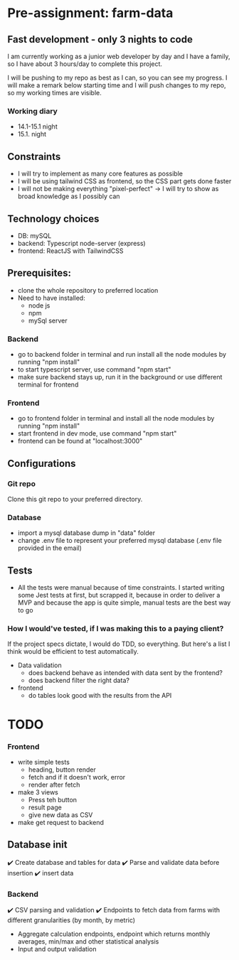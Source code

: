 # Pre-assignment: farm-data

## Fast development - only 3 nights to code

I am currently working as a junior web developer by day and I have a family, so I have about 3 hours/day to complete this project.

I will be pushing to my repo as best as I can, so you can see my progress. I will make a remark below starting time and I will push changes to my repo, so my working times are visible.

### Working diary

- 14.1-15.1 night
- 15.1. night

## Constraints

- I will try to implement as many core features as possible
- I will be using tailwind CSS as frontend, so the CSS part gets done faster
- I will not be making everything "pixel-perfect" -> I will try to show as broad knowledge as I possibly can

## Technology choices

- DB: mySQL
- backend: Typescript node-server (express)
- frontend: ReactJS with TailwindCSS

## Prerequisites: 

- clone the whole repository to preferred location
- Need to have installed: 
    - node js
    - npm
    - mySql server

### Backend


- go to backend folder in terminal and run install all the node modules by running "npm install"
- to start typescript server, use command "npm start"
- make sure backend stays up, run it in the background or use different terminal for frontend

### Frontend

- go to frontend folder in terminal and install all the node modules by running "npm install" 
- start frontend in dev mode, use command "npm start"
- frontend can be found at "localhost:3000"


## Configurations

### Git repo

Clone this git repo to your preferred directory.

### Database

- import a mysql database dump in "data" folder
- change .env file to represent your preferred mysql database (.env file provided in the email)


## Tests

- All the tests were manual because of time constraints. I started writing some Jest tests at first, but scrapped it, because in order to deliver a MVP and because the app is quite simple, manual tests are the best way to go

### How I would've tested, if I was making this to a paying client?

If the project specs dictate, I would do TDD, so everything. But here's a list I think would be efficient to test automatically.

- Data validation
    - does backend behave as intended with data sent by the frontend?
    - does backend filter the right data?
- frontend
    - do tables look good with the results from the API

# TODO

### Frontend
- write simple tests
    - heading, button render
    - fetch and if it doesn't work, error
    - render after fetch
- make 3 views
    - Press teh button
    - result page
    - give new data as CSV
- make get request to backend

## Database init

✔️ Create database and tables for data
✔️ Parse and validate data before insertion
✔️ insert data
### Backend

✔️ CSV parsing and validation
✔️ Endpoints to fetch data from farms with different granularities (by month, by metric)
- Aggregate calculation endpoints, endpoint which returns monthly averages, min/max and other statistical analysis
- Input and output validation
